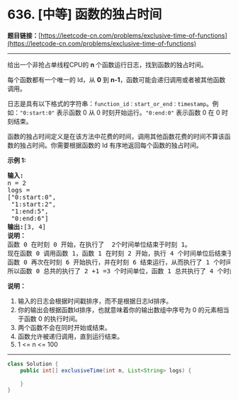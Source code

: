 # 636. [中等] 函数的独占时间

**题目链接：**[https://leetcode-cn.com/problems/exclusive-time-of-functions](https://leetcode-cn.com/problems/exclusive-time-of-functions)

---

<div class="content__1Y2H">
 <div class="notranslate">
  <p>给出一个非抢占单线程CPU的 <strong>n </strong>个函数运行日志，找到函数的独占时间。</p> 
  <p>每个函数都有一个唯一的 Id，从 <strong>0</strong> 到<strong> n-1</strong>，函数可能会递归调用或者被其他函数调用。</p> 
  <p>日志是具有以下格式的字符串：<code>function_id：start_or_end：timestamp</code>。例如：<code>"0:start:0"</code>&nbsp;表示函数 0 从 0 时刻开始运行。<code>"0:end:0"</code>&nbsp;表示函数 0 在 0 时刻结束。</p> 
  <p>函数的独占时间定义是在该方法中花费的时间，调用其他函数花费的时间不算该函数的独占时间。你需要根据函数的 Id 有序地返回每个函数的独占时间。</p> 
  <p><strong>示例 1:</strong></p> 
  <pre class="language-text"><strong>输入:</strong>
n = 2
logs = 
["0:start:0",
 "1:start:2",
 "1:end:5",
 "0:end:6"]
<strong>输出:</strong>[3, 4]
<strong>说明：</strong>
函数 0 在时刻 0 开始，在执行了  2个时间单位结束于时刻 1。
现在函数 0 调用函数 1，函数 1 在时刻 2 开始，执行 4 个时间单位后结束于时刻 5。
函数 0 再次在时刻 6 开始执行，并在时刻 6 结束运行，从而执行了 1 个时间单位。
所以函数 0 总共的执行了 2 +1 =3 个时间单位，函数 1 总共执行了 4 个时间单位。
</pre> 
  <p><strong>说明：</strong></p> 
  <ol> 
   <li>输入的日志会根据时间戳排序，而不是根据日志Id排序。</li> 
   <li>你的输出会根据函数Id排序，也就意味着你的输出数组中序号为 0 的元素相当于函数 0 的执行时间。</li> 
   <li>两个函数不会在同时开始或结束。</li> 
   <li>函数允许被递归调用，直到运行结束。</li> 
   <li>1 &lt;= n &lt;= 100</li> 
  </ol> 
 </div>
</div>

---

```java
class Solution {
    public int[] exclusiveTime(int n, List<String> logs) {
        
    }
}
```